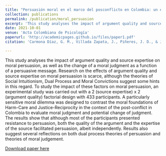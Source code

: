 ```yaml
---
title: "Persuasión moral en el marco del posconflicto en Colombia: un estudio sobre la calidad de los argumentos y la experticia de la fuente"
collection: publications
permalink: /publication/moral_persuasion
excerpt: 'This study analyses the impact of argument quality and source expertise on moral persuasion, as well as the change of a moral judgment as a function of a persuasive message. Research on the effects of argument quality and source expertise on moral persuasion is scarce, although the theories of Social Intuitionism, Dual Process and Moral Convictions suggest some hints in this regard. To study the impact of these factors on moral persuasion, an experimental study was carried out with a 2 (source expertise) x 2 (argument quality) factorial design with 433 participants. A particularly sensitive moral dilemma was designed to contrast the moral foundations of Harm-Care and Justice-Reciprocity in the context of the post-conflict in Colombia to evaluate moral judgment and potential change of judgment. The results show that although most of the participants presented resistance to persuasion, both the quality of the argument and the expertise of the source facilitated persuasion, albeit independently. Results also suggest several reflections on both dual process theories of persuasion and theories of moral judgement.'
date: 2021-10-01
venue: 'Acta Colombiana de Psicología'
paperurl: 'http://academicpages.github.io/files/paper1.pdf'
citation: 'Carmona Díaz, G. M., Villada Zapata, J., Piñeres, J. D., & Jiménez Leal, W. (2021). Persuasión moral en el marco del posconflicto en Colombia: un estudio sobre la calidad de los argumentos y la experticia de la fuente. <i>Acta Colombiana de Psicología, 24</i>(2), 144-155.'

---
```


This study analyses the impact of argument quality and source expertise on moral persuasion, as well as the change of a moral judgment as a function of a persuasive message. Research on the effects of argument quality and source expertise on moral persuasion is scarce, although the theories of Social Intuitionism, Dual Process and Moral Convictions suggest some hints in this regard. To study the impact of these factors on moral persuasion, an experimental study was carried out with a 2 (source expertise) x 2 (argument quality) factorial design with 433 participants. A particularly sensitive moral dilemma was designed to contrast the moral foundations of Harm-Care and Justice-Reciprocity in the context of the post-conflict in Colombia to evaluate moral judgment and potential change of judgment. The results show that although most of the participants presented resistance to persuasion, both the quality of the argument and the expertise of the source facilitated persuasion, albeit independently. Results also suggest several reflections on both dual process theories of persuasion and theories of moral judgement.

[Download paper here](http://www.scielo.org.co/scielo.php?pid=S0123-91552021000200144&script=sci_arttext)

